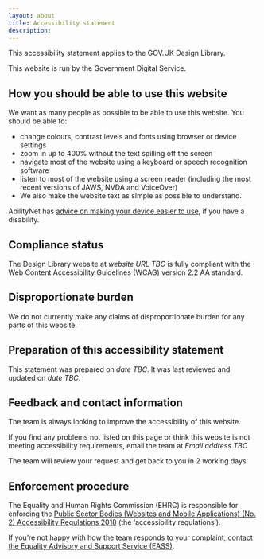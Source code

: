 ```yaml
---
layout: about
title: Accessibility statement
description: 
---
```

This accessibility statement applies to the GOV.UK Design Library. 

This website is run by the Government Digital Service.

## How you should be able to use this website

We want as many people as possible to be able to use this website. You should be able to:

- change colours, contrast levels and fonts using browser or device settings
- zoom in up to 400% without the text spilling off the screen
- navigate most of the website using a keyboard or speech recognition software
- listen to most of the website using a screen reader (including the most recent versions of JAWS, NVDA and VoiceOver)
- We also make the website text as simple as possible to understand.

AbilityNet has [advice on making your device easier to use](https://mcmw.abilitynet.org.uk/), if you have a disability.

## Compliance status

The Design Library website at *website URL TBC* is fully compliant with the Web Content Accessibility Guidelines (WCAG) version 2.2 AA standard.

<!-- ## Non-accessible content

In this section, the team lists non-accessible content that has been reported, verified and tracked in the following repositories: -->

## Disproportionate burden

We do not currently make any claims of disproportionate burden for any parts of this website.

## Preparation of this accessibility statement

This statement was prepared on *date TBC*. It was last reviewed and updated on *date TBC*.

<!-- The GOV.UK Design Library website was last audited for accessibility issues by .  -->

## Feedback and contact information

The team is always looking to improve the accessibility of this website.

If you find any problems not listed on this page or think this website is not meeting accessibility requirements, email the team at *Email address TBC*

The team will review your request and get back to you in 2 working days.

## Enforcement procedure
The Equality and Human Rights Commission (EHRC) is responsible for enforcing the [Public Sector Bodies (Websites and Mobile Applications) (No. 2) Accessibility Regulations 2018](https://www.legislation.gov.uk/uksi/2018/952/contents) (the ‘accessibility regulations’).

If you’re not happy with how the team responds to your complaint, [contact the Equality Advisory and Support Service (EASS)](https://www.equalityadvisoryservice.com/).